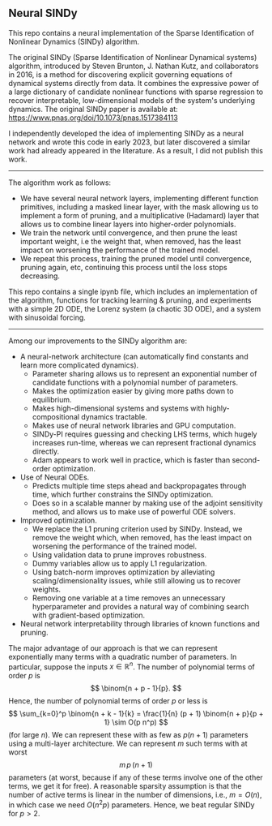## Neural SINDy

This repo contains a neural implementation of the Sparse Identification of Nonlinear Dynamics (SINDy) algorithm.

The original SINDy (Sparse Identification of Nonlinear Dynamical systems) algorithm, introduced by Steven Brunton, J. Nathan Kutz,
and collaborators in 2016, is a method for discovering explicit governing equations of dynamical systems directly from data.
It combines the expressive power of a large dictionary of candidate nonlinear functions with sparse regression to recover interpretable,
low-dimensional models of the system's underlying dynamics. The original SINDy paper is available at: https://www.pnas.org/doi/10.1073/pnas.1517384113

I independently developed the idea of implementing SINDy as a neural network and wrote this code in early 2023, but later discovered a similar
work had already appeared in the literature. As a result, I did not publish this work.

---

The algorithm work as follows:
  - We have several neural network layers, implementing different function primitives, including a masked linear layer, with the mask allowing us to implement a form of pruning, and a multiplicative (Hadamard) layer that allows us to combine linear layers into higher-order polynomials.
  - We train the network until convergence, and then prune the least important weight, i.e the weight that, when removed, has the least impact on worsening the performance of the trained model.
  - We repeat this process, training the pruned model until convergence, pruning again, etc, continuing this process until the loss stops decreasing.

This repo contains a single ipynb file, which includes an implementation of the algorithm, functions for tracking learning & pruning, and
experiments with a simple 2D ODE, the Lorenz system (a chaotic 3D ODE), and a system with sinusoidal forcing.

---

Among our improvements to the SINDy algorithm are:
- A neural-network architecture (can automatically find constants and learn more complicated dynamics).
  - Parameter sharing allows us to represent an exponential number of candidate functions with a polynomial number of parameters.
  - Makes the optimization easier by giving more paths down to equilibrium.
  - Makes high-dimensional systems and systems with highly-compositional dynamics tractable.
  - Makes use of neural network libraries and GPU computation.
  - SINDy-PI requires guessing and checking LHS terms, which hugely increases run-time, whereas we can represent fractional dynamics directly.
  - Adam appears to work well in practice, which is faster than second-order optimization.
- Use of Neural ODEs.
  - Predicts multiple time steps ahead and backpropagates through time, which further constrains the SINDy optimization.
  - Does so in a scalable manner by making use of the adjoint sensitivity method, and allows us to make use of powerful ODE solvers.
- Improved optimization.
  - We replace the L1 pruning criterion used by SINDy. Instead, we remove the weight which, when removed, has the least impact on worsening the performance of the trained model.
  - Using validation data to prune improves robustness.
  - Dummy variables allow us to apply L1 regularization.
  - Using batch-norm improves optimization by alleviating scaling/dimensionality issues, while still allowing us to recover weights.
  - Removing one variable at a time removes an unnecessary hyperparameter and provides a natural way of combining search with gradient-based optimization.
- Neural network interpretability through libraries of known functions and pruning.

The major advantage of our approach is that we can represent exponentially many terms with a quadratic number of parameters. In particular, suppose the inputs $x \in \mathbb{R}^n$.
The number of polynomial terms of order $p$ is 
$$
\binom{n + p - 1}{p}.
$$
Hence, the number of polynomial terms of order $p$ or less is 
$$
\sum_{k=0}^p \binom{n + k - 1}{k} = \frac{1}{n} (p + 1) \binom{n + p}{p + 1} \sim O(p n^p)
$$
(for large $n$). We can represent these with as few as $p (n + 1)$ parameters using a multi-layer architecture. We can represent $m$ such terms with at worst 
$$
m \, p \, (n + 1)
$$
parameters (at worst, because if any of these terms involve one of the other terms, we get it for free). A reasonable sparsity assumption is that the number of active terms is linear in the number of dimensions, i.e., $m = O(n)$, in which case we need $O(n^2 p)$ parameters. Hence, we beat regular SINDy for $p > 2$.
